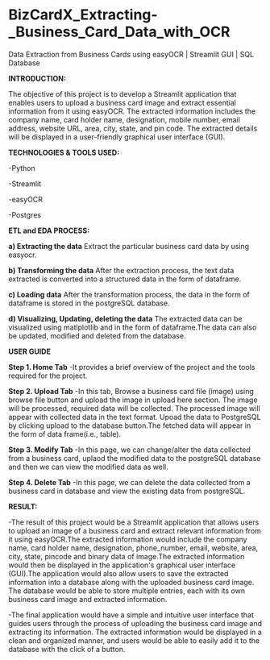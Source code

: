 # BizCardX_Extracting-_Business_Card_Data_with_OCR
Data Extraction from Business Cards using easyOCR | Streamlit GUI | SQL Database

**INTRODUCTION:**

The objective of this project is to develop a Streamlit application that enables users to upload a business card image and extract essential information from it using easyOCR. The extracted information includes the company name, card holder name, designation, mobile number, email address, website URL, area, city, state, and pin code. The extracted details will be displayed in a user-friendly graphical user interface (GUI).

**TECHNOLOGIES & TOOLS USED:**

-Python

-Streamlit

-easyOCR

-Postgres

**ETL and EDA PROCESS:**

**a) Extracting the data**
Extract the particular business card data by using easyocr.

**b) Transforming the data**
After the extraction process, the text data extracted is converted into a structured data in the form of dataframe.

**c) Loading data**
After the transformation process, the data in the form of dataframe is stored in the postgreSQL database.

**d) Visualizing, Updating, deleting the data**
The extracted data can be visualized using matlplotlib and in the form of dataframe.The data can also be updated, modified and deleted from the database.

**USER GUIDE**

**Step 1. Home Tab**
-It provides a brief overview of the project and the tools required for the project.

**Step 2. Upload Tab**
-In this tab, Browse a business card file (image) using browse file button and upload the image in upload here section. The image will be processed, required data will be collected. The processed image will appear with collected data in the text format. Upoad the data to PostgreSQL by clicking upload to the database button.The fetched data will appear in the form of data frame(i.e., table).

**Step 3. Modify Tab**
-In this page, we can change/alter the data collected from a business card, uplaod the modified data to the postgreSQL database and then we can view the modified data as well.

**Step 4. Delete Tab**
-In this page, we can delete the data collected from a business card in database and view the existing data from postgreSQL.

**RESULT:**

-The result of this project would be a Streamlit application that allows users to upload an image of a business card and extract relevant information from it using easyOCR.The extracted information would include the company name, card holder name,
designation, phone_number, email, website, area, city, state, pincode and binary data of image.The extracted information would then be displayed in the application's graphical user interface (GUI).The application would also allow users to save the extracted information into a database along with the uploaded business card image. The database would be able to store multiple entries, each with its own business card image and extracted information.

-The final application would have a simple and intuitive user interface that guides users through the process of uploading the business card image and extracting its information. The extracted information would be displayed in a clean and organized manner, and users would be able to easily add it to the database with the click of a button.

